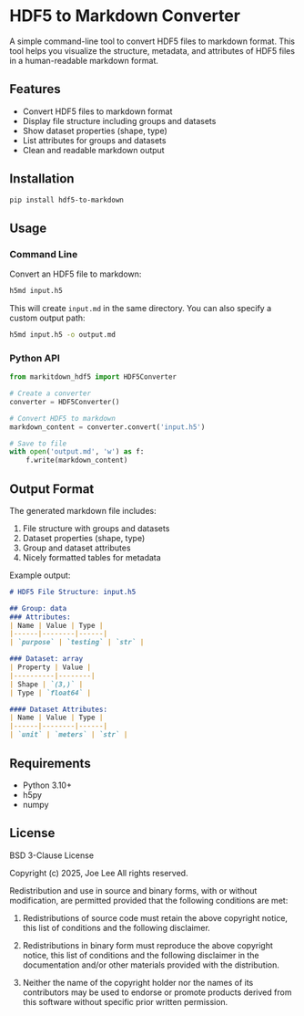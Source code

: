 # HDF5 to Markdown Converter

A simple command-line tool to convert HDF5 files to markdown format. This tool helps you visualize the structure, metadata, and attributes of HDF5 files in a human-readable markdown format.

## Features

- Convert HDF5 files to markdown format
- Display file structure including groups and datasets
- Show dataset properties (shape, type)
- List attributes for groups and datasets
- Clean and readable markdown output

## Installation

```bash
pip install hdf5-to-markdown
```

## Usage

### Command Line

Convert an HDF5 file to markdown:

```bash
h5md input.h5
```

This will create `input.md` in the same directory. You can also specify a custom output path:

```bash
h5md input.h5 -o output.md
```

### Python API

```python
from markitdown_hdf5 import HDF5Converter

# Create a converter
converter = HDF5Converter()

# Convert HDF5 to markdown
markdown_content = converter.convert('input.h5')

# Save to file
with open('output.md', 'w') as f:
    f.write(markdown_content)
```

## Output Format

The generated markdown file includes:

1. File structure with groups and datasets
2. Dataset properties (shape, type)
3. Group and dataset attributes
4. Nicely formatted tables for metadata

Example output:

```markdown
# HDF5 File Structure: input.h5

## Group: data
### Attributes:
| Name | Value | Type |
|------|--------|------|
| `purpose` | `testing` | `str` |

### Dataset: array
| Property | Value |
|----------|--------|
| Shape | `(3,)` |
| Type | `float64` |

#### Dataset Attributes:
| Name | Value | Type |
|------|--------|------|
| `unit` | `meters` | `str` |
```

## Requirements

- Python 3.10+
- h5py
- numpy

## License

BSD 3-Clause License

Copyright (c) 2025, Joe Lee
All rights reserved.

Redistribution and use in source and binary forms, with or without modification, are permitted provided that the following conditions are met:

1. Redistributions of source code must retain the above copyright notice, this list of conditions and the following disclaimer.

2. Redistributions in binary form must reproduce the above copyright notice, this list of conditions and the following disclaimer in the documentation and/or other materials provided with the distribution.

3. Neither the name of the copyright holder nor the names of its contributors may be used to endorse or promote products derived from this software without specific prior written permission.
